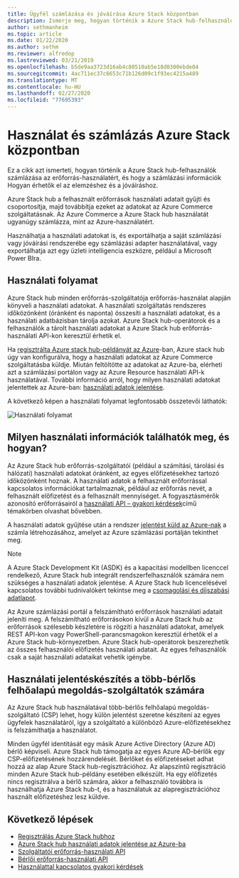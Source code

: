 ```yaml
---
title: Ügyfél számlázása és jóváírása Azure Stack központban
description: Ismerje meg, hogyan történik a Azure Stack hub-felhasználók számlázása az erőforrás-használatért, és hogy a számlázási adatok hogyan érhetők el az elemzéshez és a jóváíráshoz.
author: sethmanheim
ms.topic: article
ms.date: 01/22/2020
ms.author: sethm
ms.reviewer: alfredop
ms.lastreviewed: 03/21/2019
ms.openlocfilehash: b5de9aa3723d16ab4c80510ab5e18d0300ebde04
ms.sourcegitcommit: 4ac711ec37c6653c71b126d09c1f93ec4215a489
ms.translationtype: MT
ms.contentlocale: hu-HU
ms.lasthandoff: 02/27/2020
ms.locfileid: "77695393"
---
```

# <a name="usage-and-billing-in-azure-stack-hub"></a>Használat és számlázás Azure Stack központban

Ez a cikk azt ismerteti, hogyan történik a Azure Stack hub-felhasználók számlázása az erőforrás-használatért, és hogy a számlázási információk Hogyan érhetők el az elemzéshez és a jóváíráshoz.

Azure Stack hub a felhasznált erőforrások használati adatait gyűjti és csoportosítja, majd továbbítja ezeket az adatokat az Azure Commerce szolgáltatásnak. Az Azure Commerce a Azure Stack hub használatát ugyanúgy számlázza, mint az Azure-használatért.

Használhatja a használati adatokat is, és exportálhatja a saját számlázási vagy jóváírási rendszerébe egy számlázási adapter használatával, vagy exportálhatja azt egy üzleti intelligencia eszközre, például a Microsoft Power BIra.

## <a name="usage-pipeline"></a>Használati folyamat

Azure Stack hub minden erőforrás-szolgáltatója erőforrás-használat alapján könyveli a használati adatokat. A használati szolgáltatás rendszeres időközönként (óránként és naponta) összesíti a használati adatokat, és a használati adatbázisban tárolja azokat. Azure Stack hub-operátorok és a felhasználók a tárolt használati adatokat a Azure Stack hub erőforrás-használati API-kon keresztül érhetik el.

Ha [regisztrálta Azure stack hub-példányát az Azure](azure-stack-registration.md)-ban, Azure stack hub úgy van konfigurálva, hogy a használati adatokat az Azure Commerce szolgáltatásba küldje. Miután feltöltötte az adatokat az Azure-ba, elérheti azt a számlázási portálon vagy az Azure Resource használati API-k használatával. További információ arról, hogy milyen használati adatokat jelentettek az Azure-ban: [használati adatok jelentése](azure-stack-usage-reporting.md).  

A következő képen a használati folyamat legfontosabb összetevői láthatók:

![Használati folyamat](media/azure-stack-billing-and-chargeback/usagepipeline.png)

## <a name="what-usage-information-can-i-find-and-how"></a>Milyen használati információk találhatók meg, és hogyan?

Az Azure Stack hub erőforrás-szolgáltatói (például a számítási, tárolási és hálózati) használati adatokat óránként, az egyes előfizetésekhez tartozó időközönként hoznak. A használati adatok a felhasznált erőforrással kapcsolatos információkat tartalmaznak, például az erőforrás nevét, a felhasznált előfizetést és a felhasznált mennyiséget. A fogyasztásmérők azonosító erőforrásairól a [használati API – gyakori kérdések](azure-stack-usage-related-faq.md)című témakörben olvashat bővebben.

A használati adatok gyűjtése után a rendszer [jelentést küld az Azure-nak](azure-stack-usage-reporting.md) a számla létrehozásához, amelyet az Azure számlázási portálján tekinthet meg.

> [!NOTE]  
> A Azure Stack Development Kit (ASDK) és a kapacitási modellben licenccel rendelkező, Azure Stack hub integrált rendszerfelhasználók számára nem szükséges a használati adatok jelentése. A Azure Stack hub licencelésével kapcsolatos további tudnivalókért tekintse meg a [csomagolási és díjszabási adatlapot](https://azure.microsoft.com/mediahandler/files/resourcefiles/5bc3f30c-cd57-4513-989e-056325eb95e1/Azure-Stack-packaging-and-pricing-datasheet.pdf).

Az Azure számlázási portál a felszámítható erőforrások használati adatait jeleníti meg. A felszámítható erőforrásokon kívül a Azure Stack hub az erőforrások szélesebb készletére is rögzíti a használati adatokat, amelyek REST API-kon vagy PowerShell-parancsmagokon keresztül érhetők el a Azure Stack hub-környezetben. Azure Stack hub-operátorok beszerezhetik az összes felhasználói előfizetés használati adatait. Az egyes felhasználók csak a saját használati adataikat vehetik igénybe.

## <a name="usage-reporting-for-multi-tenant-cloud-solution-providers"></a>Használati jelentéskészítés a több-bérlős felhőalapú megoldás-szolgáltatók számára

Az Azure Stack hub használatával több-bérlős felhőalapú megoldás-szolgáltató (CSP) lehet, hogy külön jelentést szeretne készíteni az egyes ügyfelek használatáról, így a szolgáltató a különböző Azure-előfizetésekhez is felszámíthatja a használatot.

Minden ügyfél identitását egy másik Azure Active Directory (Azure AD) bérlő képviseli. Azure Stack hub támogatja az egyes Azure AD-bérlők egy CSP-előfizetésének hozzárendelését. Bérlőket és előfizetéseket adhat hozzá az alap Azure Stack hub-regisztrációhoz. Az alapszintű regisztráció minden Azure Stack hub-példány esetében elkészült. Ha egy előfizetés nincs regisztrálva a bérlő számára, akkor a felhasználó továbbra is használhatja Azure Stack hub-t, és a használatuk az alapregisztrációhoz használt előfizetéshez lesz küldve.

## <a name="next-steps"></a>Következő lépések

- [Regisztrálás Azure Stack hubhoz](azure-stack-registration.md)
- [Azure Stack hub használati adatok jelentése az Azure-ba](azure-stack-usage-reporting.md)
- [Szolgáltatói erőforrás-használati API](azure-stack-provider-resource-api.md)
- [Bérlői erőforrás-használati API](azure-stack-tenant-resource-usage-api.md)
- [Használattal kapcsolatos gyakori kérdések](azure-stack-usage-related-faq.md)
